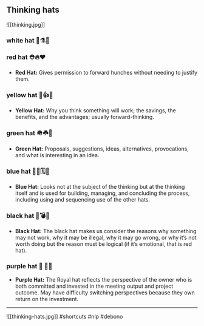 ## Thinking hats
![[thinking.jpg]]
### white hat 👒⚗️🤍
### red hat  ⛑️🔥❤️
-   **Red Hat:** Gives permission to forward hunches without needing to justify them.
### yellow hat 👷👍💛
-   **Yellow Hat:** Why you think something will work; the savings, the benefits, and the advantages; usually forward-thinking.
### green hat 🪖☘️💚
-   **Green Hat:** Proposals, suggestions, ideas, alternatives, provocations, and what is interesting in an idea.
### blue hat 👮🏾🗓️💙
-   **Blue Hat:** Looks not at the subject of the thinking but at the thinking itself and is used for building, managing, and concluding the process, including using and sequencing use of the other hats.
### black hat 🎩💣🖤
-   **Black Hat:** The black hat makes us consider the reasons why something may not work, why it may be illegal, why it may go wrong, or why it’s not worth doing but the reason must be logical (if it’s emotional, that is red hat).
### purple hat 👾 👑💜
-   **Purple Hat:** The Royal hat reflects the perspective of the owner who is both committed and invested in the meeting output and project outcome. May have difficulty switching perspectives because they own return on the investment.
****
![[thinking-hats.jpg]]
#shortcuts #nlp
#debono
